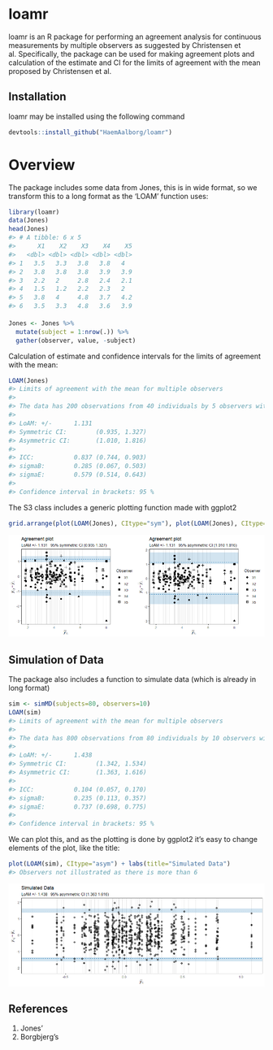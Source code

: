 
<!-- README.md is generated from README.Rmd. Please edit that file -->

# loamr

loamr is an R package for performing an agreement analysis for
continuous measurements by multiple observers as suggested by
Christensen et al. Specifically, the package can be used for making
agreement plots and calculation of the estimate and CI for the limits of
agreement with the mean proposed by Christensen et al. 

## Installation

loamr may be installed using the following command

``` r
devtools::install_github("HaemAalborg/loamr")
```

# Overview

The package includes some data from Jones, this is in wide format, so we
transform this to a long format as the ‘LOAM’ function uses:

``` r
library(loamr)
data(Jones)
head(Jones)
#> # A tibble: 6 x 5
#>      X1    X2    X3    X4    X5
#>   <dbl> <dbl> <dbl> <dbl> <dbl>
#> 1   3.5   3.3   3.8   3.8   4  
#> 2   3.8   3.8   3.8   3.9   3.9
#> 3   2.2   2     2.8   2.4   2.1
#> 4   1.5   1.2   2.2   2.3   2  
#> 5   3.8   4     4.8   3.7   4.2
#> 6   3.5   3.3   4.8   3.6   3.9

Jones <- Jones %>%
  mutate(subject = 1:nrow(.)) %>%
  gather(observer, value, -subject)
```

Calculation of estimate and confidence intervals for the limits of
agreement with the mean:

``` r
LOAM(Jones)
#> Limits of agreement with the mean for multiple observers
#> 
#> The data has 200 observations from 40 individuals by 5 observers with 1 measurements
#> 
#> LoAM: +/-      1.131
#> Symmetric CI:        (0.935, 1.327)
#> Asymmetric CI:       (1.010, 1.816)
#> 
#> ICC:           0.837 (0.744, 0.903)
#> sigmaB:        0.285 (0.067, 0.503)
#> sigmaE:        0.579 (0.514, 0.643)
#> 
#> Confidence interval in brackets: 95 %
```

The S3 class includes a generic plotting function made with ggplot2

``` r
grid.arrange(plot(LOAM(Jones), CItype="sym"), plot(LOAM(Jones), CItype="asym"), nrow=1)
```

![](man/figures/README-unnamed-chunk-5-1.png)<!-- -->

## Simulation of Data

The package also includes a function to simulate data (which is already
in long format)

``` r
sim <- simMD(subjects=80, observers=10)
LOAM(sim)
#> Limits of agreement with the mean for multiple observers
#> 
#> The data has 800 observations from 80 individuals by 10 observers with 1 measurements
#> 
#> LoAM: +/-      1.438
#> Symmetric CI:        (1.342, 1.534)
#> Asymmetric CI:       (1.363, 1.616)
#> 
#> ICC:           0.104 (0.057, 0.170)
#> sigmaB:        0.235 (0.113, 0.357)
#> sigmaE:        0.737 (0.698, 0.775)
#> 
#> Confidence interval in brackets: 95 %
```

We can plot this, and as the plotting is done by ggplot2 it’s easy to
change elements of the plot, like the title:

``` r
plot(LOAM(sim), CItype="asym") + labs(title="Simulated Data")
#> Observers not illustrated as there is more than 6
```

![](man/figures/README-unnamed-chunk-7-1.png)<!-- -->

## References

1.  Jones’
2.  Borgbjerg’s
